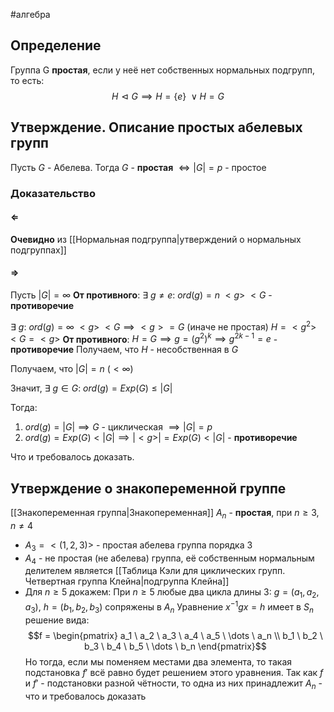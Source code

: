#алгебра 
## Определение
Группа G **простая**, если у неё нет собственных нормальных подгрупп, то есть:
$$H \vartriangleleft G \implies H = \{ e \} \ \vee H = G$$

## Утверждение. Описание простых абелевых групп
Пусть $G$ - Абелева. Тогда $G$ - **простая** $\iff |G| = p$ - простое

### Доказательство
#### $\Leftarrow$
**Очевидно** из [[Нормальная подгруппа|утверждений о нормальных подгруппах]]

#### $\Rightarrow$
Пусть $|G| = \infty$
**От противного**:
	$\exists \ g \neq e: \ ord(g) = n$
	$<g> \ < G$ - **противоречие**

$\exists \ g: \ ord(g) = \infty$
$<g> \ < G \implies <g> = G$ (иначе не простая)
$H = <g^2> \ < G = <g>$
**От противного**:
	$H = G \implies g = (g^2)^k \implies g^{2k - 1} = e$ - **противоречие**
Получаем, что $H$ - несобственная в $G$

Получаем, что $|G| = n \ (< \infty)$

Значит, $\exists \ g \in G: \ ord(g) = Exp(G) \leq |G|$

Тогда:
1) $ord(g) = |G| \implies G$ - циклическая $\implies |G| = p$
2) $ord(g) = Exp (G) < |G| \implies |<g>| = Exp(G) < |G|$ - **противоречие** 

Что и требовалось доказать.

## Утверждение о знакопеременной группе
[[Знакопеременная группа|Знакопеременная]] $A_n$ - **простая**, при $n \geq 3, n \neq 4$
- $A_3 = <(1, 2, 3)>$ - простая абелева группа порядка 3
- $A_4$ - не простая (не абелева) группа, её собственным нормальным делителем является [[Таблица Кэли для циклических групп. Четвертная группа Клейна|подгруппа Клейна]]
- Для $n \geq 5$ докажем:
	При $n \geq 5$ любые два цикла длины 3: $g = (a_1, a_2, a_3), \ h = (b_1, b_2, b_3)$ сопряжены в $A_n$
	Уравнение $x^{-1}gx = h$ имеет в $S_n$ решение вида: $$f = \begin{pmatrix} a_1 \ a_2 \ a_3 \ a_4 \ a_5 \ \dots \ a_n \\ b_1 \ b_2 \ b_3 \ b_4 \ b_5 \ \dots \ b_n \end{pmatrix}$$
	Но тогда, если мы поменяем местами два элемента, то такая подстановка $f'$ всё равно будет решением этого уравнения. Так как $f$ и $f'$ - подстановки разной чётности, то одна из них принадлежит $A_n$ - что и требовалось доказать

